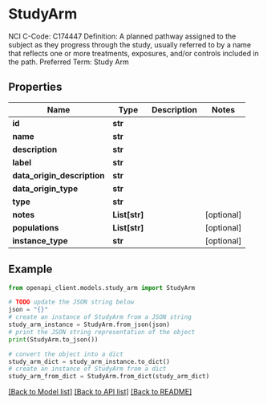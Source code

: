 # StudyArm

NCI C-Code: C174447 Definition: A planned pathway assigned to the subject as they progress through the study, usually referred to by a name that reflects one or more treatments, exposures, and/or controls included in the path. Preferred Term: Study Arm

## Properties

Name | Type | Description | Notes
------------ | ------------- | ------------- | -------------
**id** | **str** |  | 
**name** | **str** |  | 
**description** | **str** |  | 
**label** | **str** |  | 
**data_origin_description** | **str** |  | 
**data_origin_type** | **str** |  | 
**type** | **str** |  | 
**notes** | **List[str]** |  | [optional] 
**populations** | **List[str]** |  | [optional] 
**instance_type** | **str** |  | [optional] 

## Example

```python
from openapi_client.models.study_arm import StudyArm

# TODO update the JSON string below
json = "{}"
# create an instance of StudyArm from a JSON string
study_arm_instance = StudyArm.from_json(json)
# print the JSON string representation of the object
print(StudyArm.to_json())

# convert the object into a dict
study_arm_dict = study_arm_instance.to_dict()
# create an instance of StudyArm from a dict
study_arm_from_dict = StudyArm.from_dict(study_arm_dict)
```
[[Back to Model list]](../README.md#documentation-for-models) [[Back to API list]](../README.md#documentation-for-api-endpoints) [[Back to README]](../README.md)


